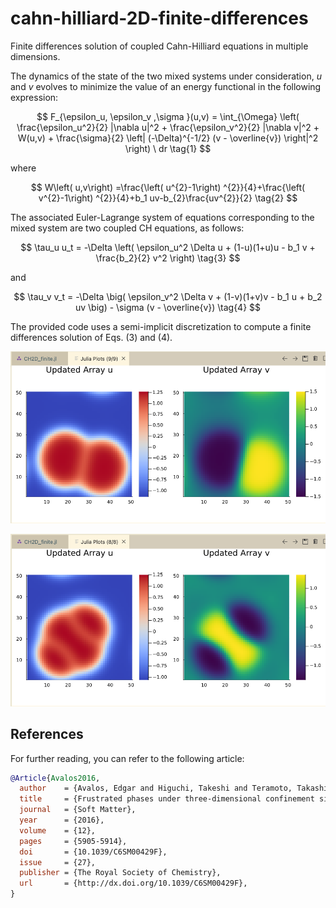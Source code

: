 # cahn-hilliard-2D-finite-differences
Finite differences solution of coupled Cahn-Hilliard equations in multiple dimensions.

The dynamics of the state of the two mixed systems under consideration, $u$ and $v$ evolves to minimize the value of
an energy functional in the following expression: 



$$
F_{\epsilon_u, \epsilon_v ,\sigma }(u,v) = \int_{\Omega} \left( \frac{\epsilon_u^2}{2} |\nabla u|^2 + \frac{\epsilon_v^2}{2} |\nabla v|^2 + W(u,v) + \frac{\sigma}{2} \left| (-\Delta)^{-1/2} (v - \overline{v}) \right|^2 \right) \ dr  \tag{1}
$$



where

$$
W\left( u,v\right) =\frac{\left( u^{2}-1\right) ^{2}}{4}+\frac{\left(
v^{2}-1\right) ^{2}}{4}+b_1 uv-b_{2}\frac{uv^{2}}{2}   \tag{2}
$$


The associated Euler-Lagrange system of equations corresponding to the mixed
system  are two coupled  CH equations, as follows:

$$
\tau_u u_t = -\Delta \left( \epsilon_u^2 \Delta u + (1-u)(1+u)u - b_1 v + \frac{b_2}{2} v^2 \right)  \tag{3}
$$

and

$$
\tau_v v_t = -\Delta \big( \epsilon_v^2 \Delta v + (1-v)(1+v)v - b_1 u + b_2 uv \big) - \sigma (v - \overline{v})   \tag{4}
$$

The provided code uses a semi-implicit discretization to compute a finite differences solution of Eqs. (3) and (4).

![Figure showing results](images/two.png)

![Figure showing results](images/three.png)


## References
For further reading, you can refer to the following article:

```bibtex
@Article{Avalos2016,
  author    = {Avalos, Edgar and Higuchi, Takeshi and Teramoto, Takashi and Yabu, Hiroshi and Nishiura, Yasumasa},
  title     = {Frustrated phases under three-dimensional confinement simulated by a set of coupled Cahn-Hilliard equations},
  journal   = {Soft Matter},
  year      = {2016},
  volume    = {12},
  pages     = {5905-5914},
  doi       = {10.1039/C6SM00429F},
  issue     = {27},
  publisher = {The Royal Society of Chemistry},
  url       = {http://dx.doi.org/10.1039/C6SM00429F},
}


